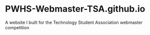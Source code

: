 # PWHS-Webmaster-TSA.github.io

A website I built for the Technology Student Association webmaster competition

